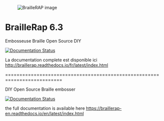
<figure>
<img src="https://github.com/braillerap/BrailleRap/blob/master/docs/IMG/github_logo.png" alt="BrailleRAP image" style="width:50% align:center">
</figure>

# BrailleRap 6.3

Embosseuse Braille Open Source DIY

[![Documentation Status](https://readthedocs.org/projects/braillerap/badge/?version=latest&style=plastic)](https://braillerap.readthedocs.io/fr/latest/?badge=latest)

La documentation complete est disponible ici http://braillerap.readthedocs.io/fr/latest/index.html

==========================================================================

DIY Open Source Braille embosser

[![Documentation Status](https://readthedocs.org/projects/braillerap-en/badge/?version=latest&style=plastic)](https://braillerap-en.readthedocs.io/en/latest/index.html)

the full documentation is available here https://braillerap-en.readthedocs.io/en/latest/index.html
